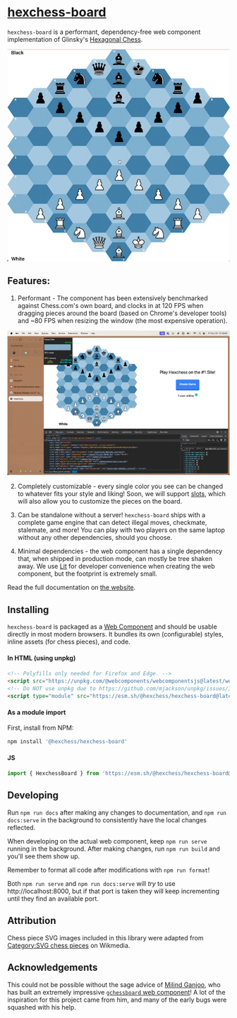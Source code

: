 # [hexchess-board](https://hexagonchess.github.io/hexchess-board/)

`hexchess-board` is a performant, dependency-free web component implementation of Glinsky's [Hexagonal Chess](https://en.wikipedia.org/wiki/Hexagonal_chess).

![](./gifs/hexchess.gif)

## Features:

1. Performant - The component has been extensively benchmarked against Chess.com's own board, and clocks in at 120 FPS when dragging pieces around the board (based on Chrome's developer tools) and ~80 FPS when resizing the window (the most expensive operation).

![](./gifs/hexchess-perf.gif)

2. Completely customizable - every single color you see can be changed to whatever fits your style and liking! Soon, we will support [slots](https://developer.mozilla.org/en-US/docs/Web/HTML/Element/slot), which will also allow you to customize the pieces on the board.

3. Can be standalone without a server! `hexchess-board` ships with a complete game engine that can detect illegal moves, checkmate, stalemate, and more! You can play with two players on the same laptop without any other dependencies, should you choose.

4. Minimal dependencies - the web component has a single dependency that, when shipped in production mode, can mostly be tree shaken away. We use [Lit](https://lit.dev) for developer convenience when creating the web component, but the footprint is extremely small.

Read the full documentation on [the website](https://mganjoo.github.io/gchessboard/).

## Installing

`hexchess-board` is packaged as a [Web Component](https://developer.mozilla.org/en-US/docs/Web/Web_Components) and should be usable directly in most modern browsers. It bundles its own (configurable) styles, inline assets (for chess pieces), and code.

#### In HTML (using unpkg)

```html
<!-- Polyfills only needed for Firefox and Edge. -->
<script src="https://unpkg.com/@webcomponents/webcomponentsjs@latest/webcomponents-loader.js"></script>
<!-- Do NOT use unpkg due to https://github.com/mjackson/unpkg/issues/351 -->
<script type="module" src="https://esm.sh/@hexchess/hexchess-board@latest/hexchess-board.js?module"></script>
```

#### As a module import

First, install from NPM:

```sh
npm install '@hexchess/hexchess-board'
```

#### JS

```js
import { HexchessBoard } from 'https://esm.sh/@hexchess/hexchess-board@latest/hexchess-board.js?module';
```

## Developing

Run `npm run docs` after making any changes to documentation, and `npm run docs:serve` in the background to consistently have the local changes reflected.

When developing on the actual web component, keep `npm run serve` running in the background. After making changes, run `npm run build` and you'll see them show up.

Remember to format all code after modifications with `npm run format`!

Both `npm run serve` and `npm run docs:serve` will *try* to use http://localhost:8000, but if that port is taken they will keep incrementing until they find an available port.

## Attribution

Chess piece SVG images included in this library were adapted from
[Category:SVG chess pieces](https://commons.wikimedia.org/wiki/Category:SVG_chess_pieces)
on Wikmedia.

## Acknowledgements

This could not be possible without the sage advice of [Milind Ganjoo](https://github.com/mganjoo), who has built an extremely impressive [`gchessboard` web component](https://github.com/mganjoo/gchessboard)! A lot of the inspiration for this project came from him, and many of the early bugs were squashed with his help.
